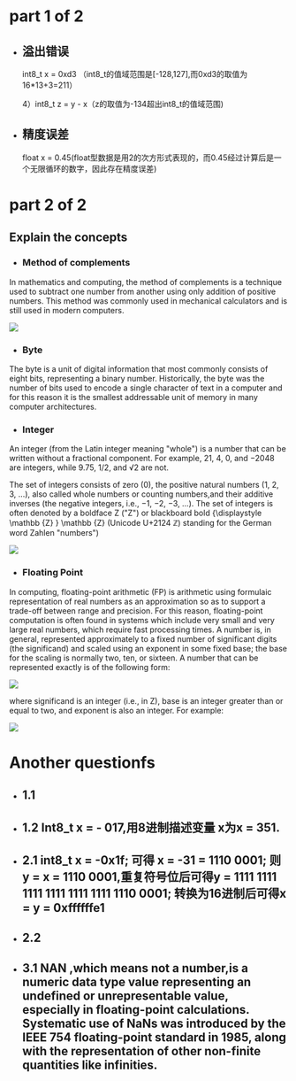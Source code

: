 # [](#)part 1 of 2
* ## 溢出错误
   int8_t x = 0xd3 （int8_t的值域范围是[-128,127],而0xd3的取值为16*13+3=211）

   4）int8_t z = y - x（z的取值为-134超出int8_t的值域范围)

*  ## 精度误差

   float x = 0.45(float型数据是用2的次方形式表现的，而0.45经过计算后是一个无限循环的数字，因此存在精度误差)

# []()part 2 of 2

## []() Explain the concepts

*  ### [](#)Method of complements

In mathematics and computing, the method of complements is a technique used to subtract one number from another using only addition of positive numbers. This method was commonly used in mechanical calculators and is still used in modern computers.

![](https://upload.wikimedia.org/wikipedia/commons/2/26/Complement_numbering_gnangarra.JPG)

*  ### []()Byte

The byte is a unit of digital information that most commonly consists of eight bits, representing a binary number. Historically, the byte was the number of bits used to encode a single character of text in a computer and for this reason it is the smallest addressable unit of memory in many computer architectures.

*  ### []()Integer

An integer (from the Latin integer meaning "whole") is a number that can be written without a fractional component. For example, 21, 4, 0, and −2048 are integers, while 9.75, 1/2, and √2 are not.

The set of integers consists of zero (0), the positive natural numbers (1, 2, 3, …), also called whole numbers or counting numbers,and their additive inverses (the negative integers, i.e., −1, −2, −3, …). The set of integers is often denoted by a boldface Z ("Z") or blackboard bold {\displaystyle \mathbb {Z} } \mathbb {Z}  (Unicode U+2124 ℤ) standing for the German word Zahlen "numbers")

![](https://upload.wikimedia.org/wikipedia/commons/thumb/c/c1/Latex_integers.svg/417px-Latex_integers.svg.png)

*  ### []()Floating Point

In computing, floating-point arithmetic (FP) is arithmetic using formulaic representation of real numbers as an approximation so as to support a trade-off between range and precision. For this reason, floating-point computation is often found in systems which include very small and very large real numbers, which require fast processing times. A number is, in general, represented approximately to a fixed number of significant digits (the significand) and scaled using an exponent in some fixed base; the base for the scaling is normally two, ten, or sixteen. A number that can be represented exactly is of the following form:

![](https://wikimedia.org/api/rest_v1/media/math/render/svg/1d3df0e2c38ef77dd2cd42114520079bd76b6670)

where significand is an integer (i.e., in Z), base is an integer greater than or equal to two, and exponent is also an integer. For example:

![](https://wikimedia.org/api/rest_v1/media/math/render/svg/ae814346939ac31086e1d0286c41d98e6b053102)


# []()Another questionfs

*  ## []()1.1

*  ## []()1.2  Int8_t x = - 017,用8进制描述变量 x为x = 351.

*  ## []()2.1  int8_t x = -0x1f; 可得 x = -31 = 1110 0001; 则 y = x = 1110 0001,重复符号位后可得y = 1111 1111 1111 1111 1111 1111 1110 0001; 转换为16进制后可得x = y = 0xffffffe1

*  ## []()2.2

*  ## []()3.1 NAN ,which means not a number,is a numeric data type value representing an undefined or unrepresentable value, especially in floating-point calculations. Systematic use of NaNs was introduced by the IEEE 754 floating-point standard in 1985, along with the representation of other non-finite quantities like infinities.
